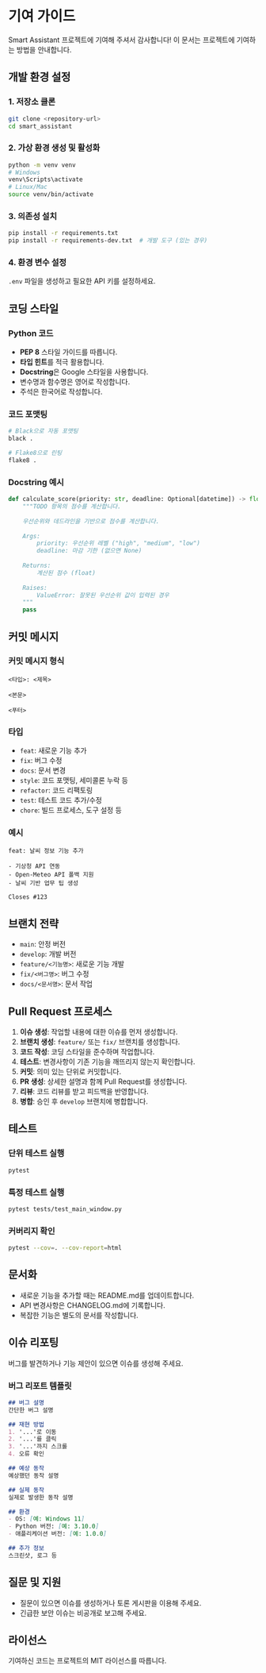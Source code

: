 # 기여 가이드

Smart Assistant 프로젝트에 기여해 주셔서 감사합니다! 이 문서는 프로젝트에 기여하는 방법을 안내합니다.

## 개발 환경 설정

### 1. 저장소 클론
```bash
git clone <repository-url>
cd smart_assistant
```

### 2. 가상 환경 생성 및 활성화
```bash
python -m venv venv
# Windows
venv\Scripts\activate
# Linux/Mac
source venv/bin/activate
```

### 3. 의존성 설치
```bash
pip install -r requirements.txt
pip install -r requirements-dev.txt  # 개발 도구 (있는 경우)
```

### 4. 환경 변수 설정
`.env` 파일을 생성하고 필요한 API 키를 설정하세요.

## 코딩 스타일

### Python 코드
- **PEP 8** 스타일 가이드를 따릅니다.
- **타입 힌트**를 적극 활용합니다.
- **Docstring**은 Google 스타일을 사용합니다.
- 변수명과 함수명은 영어로 작성합니다.
- 주석은 한국어로 작성합니다.

### 코드 포맷팅
```bash
# Black으로 자동 포맷팅
black .

# Flake8으로 린팅
flake8 .
```

### Docstring 예시
```python
def calculate_score(priority: str, deadline: Optional[datetime]) -> float:
    """TODO 항목의 점수를 계산합니다.
    
    우선순위와 데드라인을 기반으로 점수를 계산합니다.
    
    Args:
        priority: 우선순위 레벨 ("high", "medium", "low")
        deadline: 마감 기한 (없으면 None)
        
    Returns:
        계산된 점수 (float)
        
    Raises:
        ValueError: 잘못된 우선순위 값이 입력된 경우
    """
    pass
```

## 커밋 메시지

### 커밋 메시지 형식
```
<타입>: <제목>

<본문>

<푸터>
```

### 타입
- `feat`: 새로운 기능 추가
- `fix`: 버그 수정
- `docs`: 문서 변경
- `style`: 코드 포맷팅, 세미콜론 누락 등
- `refactor`: 코드 리팩토링
- `test`: 테스트 코드 추가/수정
- `chore`: 빌드 프로세스, 도구 설정 등

### 예시
```
feat: 날씨 정보 기능 추가

- 기상청 API 연동
- Open-Meteo API 폴백 지원
- 날씨 기반 업무 팁 생성

Closes #123
```

## 브랜치 전략

- `main`: 안정 버전
- `develop`: 개발 버전
- `feature/<기능명>`: 새로운 기능 개발
- `fix/<버그명>`: 버그 수정
- `docs/<문서명>`: 문서 작업

## Pull Request 프로세스

1. **이슈 생성**: 작업할 내용에 대한 이슈를 먼저 생성합니다.
2. **브랜치 생성**: `feature/` 또는 `fix/` 브랜치를 생성합니다.
3. **코드 작성**: 코딩 스타일을 준수하며 작업합니다.
4. **테스트**: 변경사항이 기존 기능을 깨뜨리지 않는지 확인합니다.
5. **커밋**: 의미 있는 단위로 커밋합니다.
6. **PR 생성**: 상세한 설명과 함께 Pull Request를 생성합니다.
7. **리뷰**: 코드 리뷰를 받고 피드백을 반영합니다.
8. **병합**: 승인 후 `develop` 브랜치에 병합합니다.

## 테스트

### 단위 테스트 실행
```bash
pytest
```

### 특정 테스트 실행
```bash
pytest tests/test_main_window.py
```

### 커버리지 확인
```bash
pytest --cov=. --cov-report=html
```

## 문서화

- 새로운 기능을 추가할 때는 README.md를 업데이트합니다.
- API 변경사항은 CHANGELOG.md에 기록합니다.
- 복잡한 기능은 별도의 문서를 작성합니다.

## 이슈 리포팅

버그를 발견하거나 기능 제안이 있으면 이슈를 생성해 주세요.

### 버그 리포트 템플릿
```markdown
## 버그 설명
간단한 버그 설명

## 재현 방법
1. '...'로 이동
2. '...'를 클릭
3. '...'까지 스크롤
4. 오류 확인

## 예상 동작
예상했던 동작 설명

## 실제 동작
실제로 발생한 동작 설명

## 환경
- OS: [예: Windows 11]
- Python 버전: [예: 3.10.0]
- 애플리케이션 버전: [예: 1.0.0]

## 추가 정보
스크린샷, 로그 등
```

## 질문 및 지원

- 질문이 있으면 이슈를 생성하거나 토론 게시판을 이용해 주세요.
- 긴급한 보안 이슈는 비공개로 보고해 주세요.

## 라이선스

기여하신 코드는 프로젝트의 MIT 라이선스를 따릅니다.
